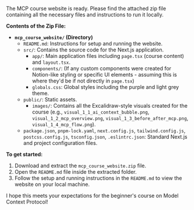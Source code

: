 The MCP course website is ready. Please find the attached zip file containing all the necessary files and instructions to run it locally.

**Contents of the Zip File:**

*   **`mcp_course_website/` (Directory)**
    *   `README.md`: Instructions for setup and running the website.
    *   `src/`: Contains the source code for the Next.js application.
        *   `app/`: Main application files including `page.tsx` (course content) and `layout.tsx`.
        *   `components/`: (If any custom components were created for Notion-like styling or specific UI elements - assuming this is where they'd be if not directly in `page.tsx`)
        *   `globals.css`: Global styles including the purple and light grey theme.
    *   `public/`: Static assets.
        *   `images/`: Contains all the Excalidraw-style visuals created for the course (e.g., `visual_1_1_ai_context_bubble.png`, `visual_1_2_mcp_overview.png`, `visual_1_3_before_after_mcp.png`, `visual_1_4_mcp_flow.png`).
    *   `package.json`, `pnpm-lock.yaml`, `next.config.js`, `tailwind.config.js`, `postcss.config.js`, `tsconfig.json`, `.eslintrc.json`: Standard Next.js and project configuration files.

**To get started:**

1.  Download and extract the `mcp_course_website.zip` file.
2.  Open the `README.md` file inside the extracted folder.
3.  Follow the setup and running instructions in the `README.md` to view the website on your local machine.

I hope this meets your expectations for the beginner's course on Model Context Protocol!
